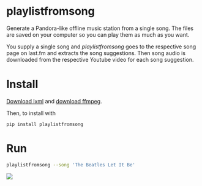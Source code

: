# playlistfromsong

Generate a Pandora-like offline music station from a single song. The files are saved on your computer so you can play them as much as you want.

You supply a single song and *playlistfromsong* goes to the respective song page on last.fm and extracts the song suggestions. Then song audio is downloaded from the respective Youtube video for each song suggestion.

# Install

[Download lxml](http://lxml.de/installation.html) and [download ffmpeg](https://ffmpeg.org/download.html).

Then, to install with

```
pip install playlistfromsong
```
    
# Run

```bash
playlistfromsong --song 'The Beatles Let It Be'
```

![](http://i.imgur.com/Yp0EdJq.gif)
